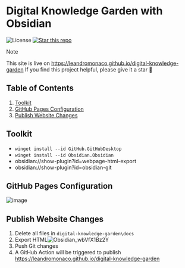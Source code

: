 # Digital Knowledge Garden with Obsidian

![License](https://img.shields.io/badge/license-MIT-blue.svg) 
[![Star this repo](https://img.shields.io/github/stars/leandromonaco/digital-knowledge-garden?style=social)](https://github.com/leandromonaco/digital-knowledge-garden/stargazers)

> [!NOTE] 
> This site is live on https://leandromonaco.github.io/digital-knowledge-garden
> If you find this project helpful, please give it a star 🌟

## Table of Contents
1. [Toolkit](#toolkit)
2. [GitHub Pages Configuration](#github-pages-configuration)
3. [Publish Website Changes](#publish-website-changes)


## Toolkit

- `winget install --id GitHub.GitHubDesktop`
- `winget install --id Obsidian.Obsidian`
- obsidian://show-plugin?id=webpage-html-export
- obsidian://show-plugin?id=obsidian-git

## GitHub Pages Configuration
![image](https://github.com/user-attachments/assets/88b4d3da-ec0e-4f1b-8c73-bd4b295f8459)


## Publish Website Changes
1. Delete all files in `digital-knowledge-garden\docs`
2. Export HTML![Obsidian_wbVfX1Bz2Y](https://github.com/user-attachments/assets/867ea0ea-f6fc-4972-b04b-7aabe9940f8d)
3. Push Git changes
4. A GitHub Action will be triggered to publish https://leandromonaco.github.io/digital-knowledge-garden
